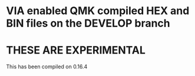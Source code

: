# VIA enabled QMK compiled HEX and BIN files on the DEVELOP branch

# THESE ARE EXPERIMENTAL 

 This has been compiled on 0.16.4
